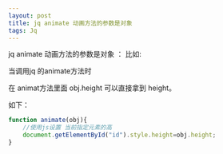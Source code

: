 ```yaml
---
layout: post
title: jq animate 动画方法的参数是对象
tags: Jq
---
```


jq animate 动画方法的参数是对象 ：
比如:


当调用jq 的animate方法时

在 animat方法里面 obj.height 可以直接拿到 height。

如下：
```js
function animate(obj){
    //使用js设置 当前指定元素的高
    document.getElementById("id").style.height=obj.height;
}
```